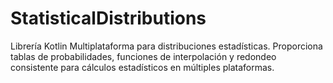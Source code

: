 # StatisticalDistributions
Librería Kotlin Multiplataforma para distribuciones estadísticas. Proporciona tablas de probabilidades, funciones de interpolación y redondeo consistente para cálculos estadísticos en múltiples plataformas.
